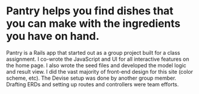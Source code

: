 # Pantry helps you find dishes that you can make with the ingredients you have on hand.

Pantry is a Rails app that started out as a group project built for a class assignment. I co-wrote the JavaScript and UI for all interactive features on the home page. I also wrote the seed files and developed the model logic and result view. I did the vast majority of front-end design for this site (color scheme, etc). The Devise setup was done by another group member. Drafting ERDs and setting up routes and controllers were team efforts. 
